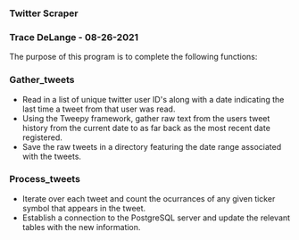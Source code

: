 ### Twitter Scraper
### Trace DeLange - 08-26-2021

The purpose of this program is to complete the following functions:
### Gather_tweets
- Read in a list of unique twitter user ID's along with a date indicating the last time a tweet from that user was read.
- Using the Tweepy framework, gather raw text from the users tweet history from the current date to as far back as the most recent date registered.
- Save the raw tweets in a directory featuring the date range associated with the tweets.

### Process_tweets
- Iterate over each tweet and count the ocurrances of any given ticker symbol that appears in the tweet.
- Establish a connection to the PostgreSQL server and update the relevant tables with the new information.
